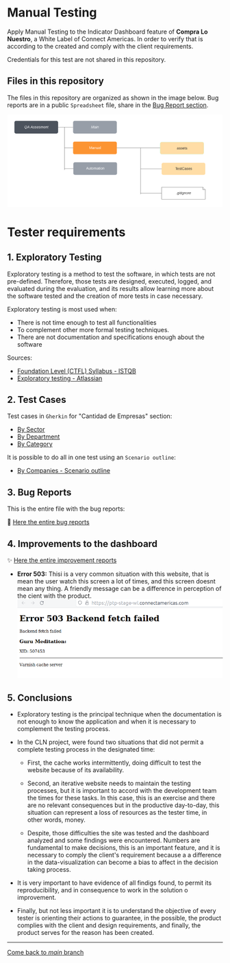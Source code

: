 # Manual Testing

Apply Manual Testing to the Indicator Dashboard feature of **Compra Lo Nuestro**, a White Label of Connect Americas. In order to verify that is according to the created and comply with the client requirements.

Credentials for this test are not shared in this repository.

## Files in this repository

The files in this repository are organized as shown in the image below.
Bug reports are in a public `Spreadsheet` file, share in the [Bug Report section](https://github.com/isabelyb/QA-Assesment/tree/manual#3-bug-reports).

![files tree](assets/tree.png)

# Tester requirements

## 1. Exploratory Testing

Exploratory testing is a method to test the software, in which tests are not pre-defined. Therefore, those tests are designed, executed, logged, and evaluated during the evaluation, and its results allow learning more about the software tested and the creation of more tests in case necessary.

Exploratory testing is most used when:
* There is not time enough to test all functionalities
* To complement other more formal testing techniques.
* There are not documentation and specifications enough about the software

Sources:

* [Foundation Level (CTFL) Syllabus - ISTQB](https://istqb-main-web-prod.s3.amazonaws.com/media/documents/ISTQB-CTFL_Syllabus_2018_v3.1.1.pdf)
* [Exploratory testing - Atlassian](https://www.atlassian.com/continuous-delivery/software-testing/exploratory-testing)

## 2. Test Cases

Test cases in `Gherkin` for "Cantidad de Empresas" section:

* [By Sector](testCases/byCompanies/bySector.feature)
* [By Department](testCases/byCompanies/byDepartment.feature)
* [By Category](testCases/byCompanies/byCategory.feature)

It is possible to do all in one test using an `Scenario outline`:

* [By Companies - Scenario outline](testCases/byCompanies.outline.feature)

## 3. Bug Reports

This is the entire file with the bug reports: 

🐞 [Here the entire bug reports](https://docs.google.com/spreadsheets/d/1u1QKv56hdA59uOP3MtTf8VhnrHuEM0kol_1WWiRWHFI/edit?usp=sharing)


## 4. Improvements to the dashboard

✨ [Here the entire improvement reports](https://docs.google.com/spreadsheets/d/1u1QKv56hdA59uOP3MtTf8VhnrHuEM0kol_1WWiRWHFI/edit?usp=sharing)

* **Error 503:** Thisi is a very common situation with this website, that is mean the user watch this screen a
lot of times, and this screen doesnt mean any thing.
A friendly message can be a difference in perception of the cient with the product.
![Error503 image](assets/error503.png)

## 5. Conclusions
* Exploratory testing is the principal technique when the documentation is not enough to know the application and when it is necessary to complement the testing process.

* In the CLN project, were found two situations that did not permit a complete testing process in the designated time:

    * First, the cache works intermittently, doing difficult to test the website because of its availability.

    * Second, an iterative website needs to maintain the testing processes, but it is important to accord with the development team the times for these tasks. In this case, this is an exercise and there are no relevant consequences but in the productive day-to-day, this situation can represent a loss of resources as the tester time, in other words, money.

    * Despite, those difficulties the site was tested and the dashboard analyzed and some findings were  encountered. 
    Numbers are fundamental to make decisions, this is an important feature, and it is necessary to comply the client's requirement because a a difference in the data-visualization can become a bias to affect in the decision taking process.

* It is very important to have evidence of all findigs found, to permit its reproducibility, and in consequence to work in the solution o improvement.

* Finally, but not less important it is to understand the objective of every tester is orienting their actions to guarantee, in the possible, the product complies with the client and design requirements, and finally, the product serves for the reason has been created.

---
[Come back to *main* branch](https://github.com/isabelyb/QA-Assesment/tree/main)